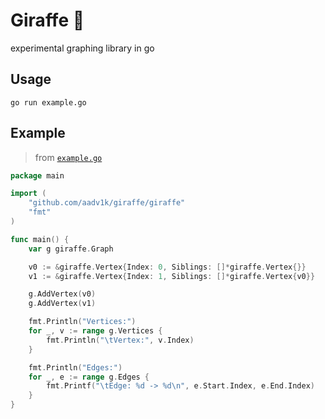 # Giraffe 🦒 

experimental graphing library in go

## Usage

```shell
go run example.go
```

## Example

> from [`example.go`](./example.go)

```go
package main

import (
    "github.com/aadv1k/giraffe/giraffe"
    "fmt" 
)

func main() {
    var g giraffe.Graph

    v0 := &giraffe.Vertex{Index: 0, Siblings: []*giraffe.Vertex{}}
    v1 := &giraffe.Vertex{Index: 1, Siblings: []*giraffe.Vertex{v0}}

    g.AddVertex(v0)
    g.AddVertex(v1)

    fmt.Println("Vertices:")
    for _, v := range g.Vertices {
        fmt.Println("\tVertex:", v.Index)
    }

    fmt.Println("Edges:")
    for _, e := range g.Edges {
        fmt.Printf("\tEdge: %d -> %d\n", e.Start.Index, e.End.Index)
    }
}
```
